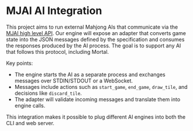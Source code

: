 # MJAI AI Integration

This project aims to run external Mahjong AIs that communicate via the [MJAI high level API](https://mjai.app/docs/highlevel-api). Our engine will expose an adapter that converts game state into the JSON messages defined by the specification and consumes the responses produced by the AI process. The goal is to support any AI that follows this protocol, including Mortal.

Key points:

- The engine starts the AI as a separate process and exchanges messages over STDIN/STDOUT or a WebSocket.
- Messages include actions such as `start_game`, `end_game`, `draw_tile`, and decisions like `discard_tile`.
- The adapter will validate incoming messages and translate them into engine calls.

This integration makes it possible to plug different AI engines into both the CLI and web server.
